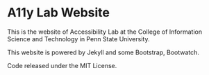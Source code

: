 # A11y Lab Website

This is the website of Accessibility Lab at the College of Information Science and Technology in Penn State University.

This website is powered by Jekyll and some Bootstrap, Bootwatch. 

Code released under the MIT License.

